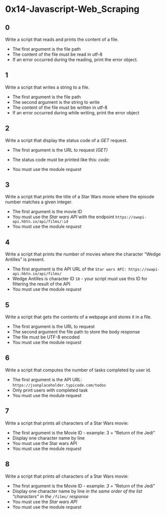 # 0x14-Javascript-Web_Scraping

## 0

Write a script that reads and prints the content of a file.

- The first argument is the file path
- The content of the file must be read in utf-8
- If an error occurred during the reading, print the error object.

## 1

Write a script that writes a string to a file.

- The first argument is the file path
- The second argument is the string to write
- The content of the file must be written in utf-8
- If an error occurred during while writing, print the error object

## 2

Write a script that display the status code of a *GET* request.

- The first argument is the URL to request *(GET)*

- The status code must be printed like this: *code: <status code>*

- You must use the module *request*

## 3

Write a script that prints the title of a Star Wars movie where the episode number matches a given integer.

- The first argument is the movie ID
- You must use the *Star wars API* with the endpoint `https://swapi-api.hbtn.io/api/films/:id`
- You must use the module *request*

## 4

Write a script that prints the number of movies where the character “Wedge Antilles” is present.

- The first argument is the API URL of the `Star wars API: https://swapi-api.hbtn.io/api/films/`
- Wedge Antilles is character ID `18` - your script must use this ID for filtering the result of the API
- You must use the module *request*

## 5

Write a script that gets the contents of a webpage and stores it in a file.

- The first argument is the URL to request
- The second argument the file path to store the body response
- The file must be UTF-8 encoded
- You must use the module *request*

## 6

Write a script that computes the number of tasks completed by user id.

- The first argument is the API URL: `https://jsonplaceholder.typicode.com/todos`
- Only print users with completed task
- You must use the module request

## 7

Write a script that prints all characters of a Star Wars movie:

- The first argument is the Movie ID - example: 3 = “Return of the Jedi”
- Display one character name by line
- You must use the Star wars API
- You must use the module *request*

## 8

Write a script that prints all characters of a Star Wars movie:

- The first argument is the Movie ID - example: *3* = “Return of the Jedi”
- Display one character name by line *in the same order of the list “characters” in the `/films/` response*
- You must use the *Star wars API*
- You must use the module *request*
